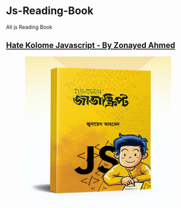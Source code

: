 # Js-Reading-Book
All js Reading Book

## [Hate Kolome Javascript - By Zonayed Ahmed ](https://github.com/Mdromi/Js-Reading-Book/tree/main/hate-kolome-javascript)
<div align="center">
    <a href="https://github.com/Mdromi/Js-Reading-Book/tree/main/hate-kolome-javascript">
        <img src="./hate-kolome-javascript.jpg"  width="400" height="400" alt="hate-kolome-javascript">
    </a>
</div>